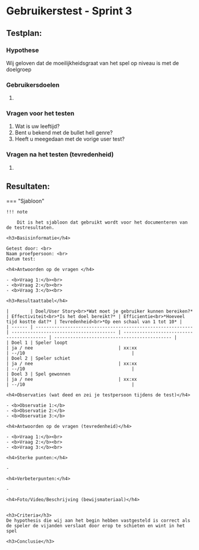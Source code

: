 # Gebruikerstest - Sprint 3

## Testplan:

### Hypothese

Wij geloven dat de moeilijkheidsgraat van het spel op niveau is met de doelgroep

### Gebruikersdoelen

1. 

### Vragen voor het testen

1. Wat is uw leeftijd?
2. Bent u bekend met de bullet hell genre?
3. Heeft u meegedaan met de vorige user test?

### Vragen na het testen (tevredenheid)

1. 


## Resultaten:

=== "Sjabloon"

    !!! note

        Dit is het sjabloon dat gebruikt wordt voor het documenteren van de testresultaten.

    <h3>Basisinformatie</h4>

    Getest door: <br>
    Naam proefpersoon: <br>
    Datum test:

    <h4>Antwoorden op de vragen </h4>

    - <b>Vraag 1:</b><br>
    - <b>Vraag 2:</b><br>
    - <b>Vraag 3:</b><br>

    <h3>Resultaattabel</h4>

    |        | Doel/User Story<br>*Wat moet je gebruiker kunnen bereiken?* | Effectiviteit<br>*Is het doel bereikt?* | Efficientie<br>*Hoeveel tijd kostte dat?* | Tevredenheid<br>*Op een schaal van 1 tot 10* |
    | ------ | ----------------------------------------------------------- | --------------------------------------- | ----------------------------------------- | -------------------------------------------- |
    | Doel 1 | Speler loopt                                                | ja / nee                                | xx:xx                                     | --/10                                        |
    | Doel 2 | Speler schiet                                               | ja / nee                                | xx:xx                                     | --/10                                        |
    | Doel 3 | Spel gewonnen                                               | ja / nee                                | xx:xx                                     | --/10                                        |

    <h4>Observaties (wat deed en zei je testpersoon tijdens de test)</h4>
    
    - <b>Observatie 1:</b>
    - <b>Observatie 2:</b>
    - <b>Observatie 3:</b>

    <h4>Antwoorden op de vragen (tevredenheid)</h4>

    - <b>Vraag 1:</b><br>
    - <b>Vraag 2:</b><br>
    - <b>Vraag 3:</b><br>

    <h4>Sterke punten:</h4>

    - 

    <h4>Verbeterpunten:</h4>

    - 

    <h4>Foto/Video/Beschrijving (bewijsmateriaal)</h4>


    <h3>Criteria</h3>
    De hypothesis die wij aan het begin hebben vastgesteld is correct als de speler de vijanden verslaat door erop te schieten en wint in het spel

    <h3>Conclusie</h3>